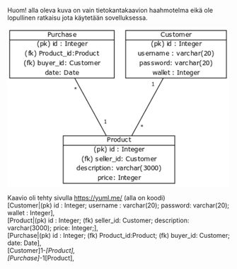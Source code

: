 Huom! alla oleva kuva on vain tietokantakaavion haahmotelma eikä ole lopullinen ratkaisu jota käytetään sovelluksessa.    
  
<img src="https://github.com/alemati/verkkokauppa/blob/master/documentation/tietokantakaavio.png" width="500"> 

Kaavio oli tehty sivulla https://yuml.me/ (alla on koodi)  
[Customer|(pk) id : Integer; username : varchar(20); password: varchar(20); wallet : Integer],   
[Product|(pk) id : Integer; (fk) seller_id: Customer; description: varchar(3000); price: Integer;],   
[Purchase|(pk) id : Integer; (fk) Product_id:Product; (fk) buyer_id: Customer; date: Date],  
[Customer]1-*[Product],  
[Purchase]*-1[Product],  
